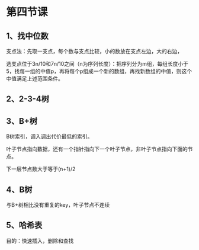 # 第四节课

## 1、找中位数

支点法：先取一支点，每个数与支点比较，小的数放在支点左边，大的右边，

选支点位于3n/10和7n/10之间（n为序列长度）：把序列分为m组，每组长度小于5，找每一组的中值p，再将每个p组成一个新的数组，再找新数组的中值，则这个中值满足上述范围条件。

## 2、2-3-4树

## 3、B+树

B树索引，调入调出代价最低的索引。

叶子节点指向数据，还有一个指针指向下一个叶子节点，非叶子节点指向下面的节点。

下一层节点数大于等于(n+1)/2

## 4、B树

与B+树相比没有重复的key，叶子节点不连续

## 5、哈希表

目的：快速插入，删除和查找

